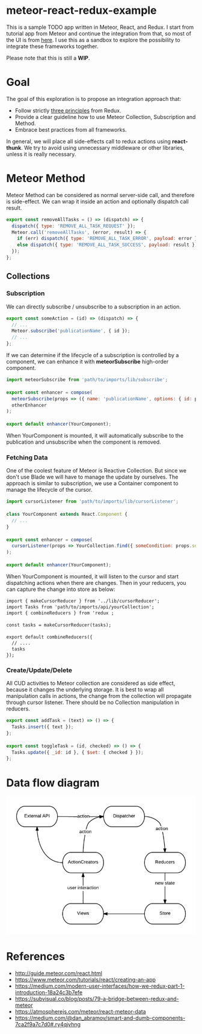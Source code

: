 # meteor-react-redux-example

This is a sample TODO app written in Meteor, React, and Redux. I start from tutorial app from Meteor and continue
the integration from that, so most of the UI is from [here](https://www.meteor.com/tutorials/react/creating-an-app).
I use this as a sandbox to explore the possibility to integrate these frameworks together.

Please note that this is still a **WIP**.

# Goal

The goal of this exploration is to propose an integration approach that:

  * Follow strictly [three principles](http://redux.js.org/docs/introduction/ThreePrinciples.html) from Redux.
  * Provide a clear guideline how to use Meteor Collection, Subscription and Method.
  * Embrace best practices from all frameworks.

In general, we will place all side-effects call to redux actions using **react-thunk**. We try to avoid using unnecessary
middleware or other libraries, unless it is really necessary.

# Meteor Method

Meteor Method can be considered as normal server-side call, and therefore is side-effect. We can wrap it inside an
action and optionally dispatch call result.

``` javascript
export const removeAllTasks = () => (dispatch) => {
  dispatch({ type: 'REMOVE_ALL_TASK_REQUEST' });
  Meteor.call('removeAllTasks', (error, result) => {
    if (err) dispatch({ type: 'REMOVE_ALL_TASK_ERROR', payload: error });
    else dispatch({ type: 'REMOVE_ALL_TASK_SUCCESS', payload: result });
  });
};
```

## Collections

### Subscription

We can directly subscribe / unsubscribe to a subscription in an action.

``` javascript
export const someAction = (id) => (dispatch) => {
  // ...
  Meteor.subscribe('publicationName', { id });
  // ...
};
```

If we can determine if the lifecycle of a subscription is controlled by a component, we can enhance it with **meteorSubscribe**
high-order component.

``` javascript
import meteorSubscribe from 'path/to/imports/lib/subscribe';

export const enhancer = compose(
  meteorSubscribe(props => ({ name: 'publicationName', options: { id: props.id } })),
  otherEnhancer
);

export default enhancer(YourComponent);
```

When YourComponent is mounted, it will automatically subscribe to the publication and unsubscribe when the component is removed.

### Fetching Data

One of the coolest feature of Meteor is Reactive Collection. But since we don't use Blade we will have to manage the
update by ourselves. The approach is similar to subscription, we use a Container component to manage the
lifecycle of the cursor.

``` javascript
import cursorListener from 'path/to/imports/lib/cursorListener';

class YourComponent extends React.Component {
  // ...
}

export const enhancer = compose(
  cursorListener(props => YourCollection.find({ someCondition: props.someValue }))
);

export default enhancer(YourComponent);
```

When YourComponent is mounted, it will listen to the cursor and start dispatching actions when there are changes. Then
in your reducers, you can capture the change into store as below:

```
import { makeCursorReducer } from '../lib/cursorReducer';
import Tasks from 'path/to/imports/api/yourCollection';
import { combineReducers } from 'redux ;

const tasks = makeCursorReducer(tasks);

export default combineReducers({
  // ....
  tasks
});
```

### Create/Update/Delete

All CUD activities to Meteor collection are considered as side effect, because it changes the underlying storage. It is
best to wrap all manipulation calls in actions, the change from the collection will propagate through cursor listener. 
There should be no Collection manipulation in reducers.


``` javascript
export const addTask = (text) => () => {
  Tasks.insert({ text });
};

export const toggleTask = (id, checked) => () => {
  Tasks.update({ _id: id }, { $set: { checked } });
};
```

# Data flow diagram

![Data flow diagram](./dataflow.png)

# References

  * http://guide.meteor.com/react.html
  * https://www.meteor.com/tutorials/react/creating-an-app
  * https://medium.com/modern-user-interfaces/how-we-redux-part-1-introduction-18a24c3b7efe
  * https://subvisual.co/blog/posts/79-a-bridge-between-redux-and-meteor
  * https://atmospherejs.com/meteor/react-meteor-data
  * https://medium.com/@dan_abramov/smart-and-dumb-components-7ca2f9a7c7d0#.ry4qjvhng
